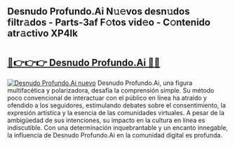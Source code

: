 ## Desnudo Profundo.Ai N𝚞𝚎vos desn𝚞dos filtr𝚊dos - Parts-3af F𝚘tos vid𝚎o - C𝚘ntenido atr𝚊ctivo XP4Ik

# <h2><a href="http://mb5tcta.tromn.icu/?c=Desnudo+Profundo.Ai">🔗👉👉👉 Desnudo Profundo.Ai 🔗🔗</a></h2>

[![Desnudo Profundo.Ai nuevo](https://i.imgur.com/pEAQMta.gif)](http://mb5tcta.tromn.icu/?c=Desnudo+Profundo.Ai)
Desnudo Profundo.Ai, una figura multifacética y polarizadora, desafía la comprensión simple. Su método poco convencional de interactuar con el público en línea ha atraído y ofendido a los seguidores, estimulando debates sobre el consentimiento, la expresión artística y la esencia de las comunidades virtuales. A pesar de la ambigüedad de sus intenciones, su impacto en la cultura en línea es indiscutible. Con una determinación inquebrantable y un encanto innegable, la influencia de Desnudo Profundo.Ai en la comunidad digital es profunda.
